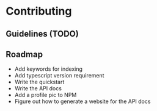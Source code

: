 # Contributing

## Guidelines (TODO)

## Roadmap

- Add keywords for indexing
- Add typescript version requirement
- Write the quickstart
- Write the API docs
- Add a profile pic to NPM
- Figure out how to generate a website for the API docs
